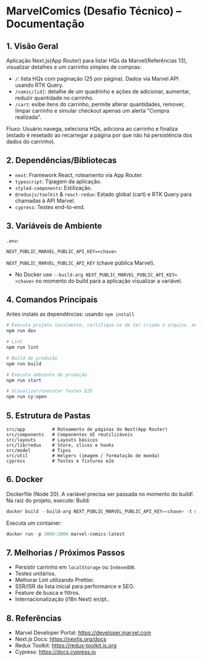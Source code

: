 # MarvelComics (Desafio Técnico) – Documentação

## 1. Visão Geral
Aplicação Next.js(App Router) para listar HQs da Marvel(Referências 13), visualizar detalhes e um carrinho simples de compras:
- `/`: lista HQs com paginação (25 por página). Dados via Marvel API usando RTK Query.
- `/comic/[id]`: detalhe de um quadrinho e ações de adicionar, aumentar, reduzir quantidade no carrinho.
- `/cart`: exibe itens do carrinho, permite alterar quantidades, remover, limpar carrinho e simular checkout apenas um alerta "Compra realizada".

Fluxo: Usuário navega, seleciona HQs, adiciona ao carrinho e finaliza (estado é resetado ao recarregar a página por que não há persistência dos dados do carrinho).

## 2. Dependências/Bibliotecas
- `next`: Framework React, roteamento via App Router.
- `typescript`: Tipagem da aplicação.
- `styled-components`: Estilização.
- `@reduxjs/toolkit` & `react-redux`: Estado global (cart) e RTK Query para chamadas à API Marvel.
- `cypress`: Testes end-to-end.

## 3. Variáveis de Ambiente
`.env`:
```
NEXT_PUBLIC_MARVEL_PUBLIC_API_KEY=<chave>
```

`NEXT_PUBLIC_MARVEL_PUBLIC_API_KEY` (chave pública Marvel).
- No Docker use `--build-arg NEXT_PUBLIC_MARVEL_PUBLIC_API_KEY=<chave>` no momento do build para a aplicação visualizar a variável.

## 4. Comandos Principais
Antes instale as dependências: usando `npm install`
```powershell
# Executa projeto localmente, certifique-se de ter criado o arquivo .env (3. Variáveis de Ambiente)
npm run dev

# Lint
npm run lint

# Build de produção
npm run build

# Executa ambiente de produção
npm run start

# Visualizar/executar Testes E2E
npm run cy:open
```

## 5. Estrutura de Pastas
```
src/app          # Roteamento de páginas do Next(App Router)
src/components   # Componentes UI reutilizáveis
src/layouts      # Layouts básicos
src/lib/redux    # Store, slices e hooks
src/model        # Tipos
src/util         # Helpers (imagem / formatação de moeda)
cypress          # Testes e fixtures e2e
```

## 6. Docker
Dockerfile (Node 20). A variável precisa ser passada no momento do build!.
Na raiz do projeto, execute:
Build:
```powershell
docker build --build-arg NEXT_PUBLIC_MARVEL_PUBLIC_API_KEY=<chave> -t marvel-comics:latest .
```
Executa um container:
```powershell
docker run -p 3000:3000 marvel-comics:latest
```

## 7. Melhorias / Próximos Passos
- Persistir carrinho em `localStorage` ou `IndexedDB`.
- Testes unitários.
- Melhorar Lint utilizando Prettier.
- SSR/ISR da lista inicial para performance e SEO.
- Feature de busca e filtros.
- Internacionalização (i18n Next) en/pt..

## 8. Referências
- Marvel Developer Portal: https://developer.marvel.com
- Next.js Docs: https://nextjs.org/docs
- Redux Toolkit: https://redux-toolkit.js.org
- Cypress: https://docs.cypress.io